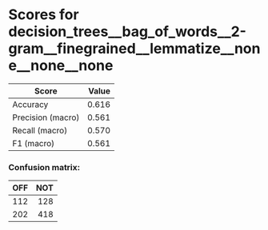 # Scores for decision_trees__bag_of_words__2-gram__finegrained__lemmatize__none__none__none
|      Score      |Value|
|-----------------|----:|
|Accuracy         |0.616|
|Precision (macro)|0.561|
|Recall (macro)   |0.570|
|F1 (macro)       |0.561|

### Confusion matrix:
|OFF|NOT|
|--:|--:|
|112|128|
|202|418|
